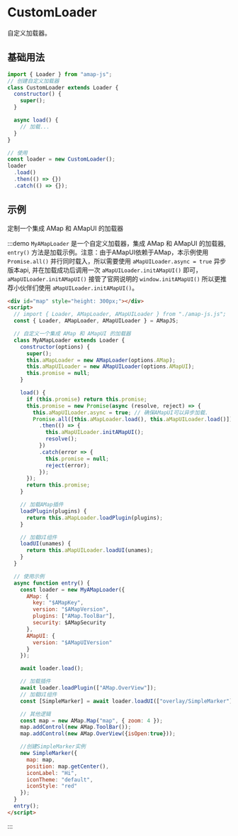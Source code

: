 # CustomLoader

自定义加载器。

## 基础用法

```javascript
import { Loader } from "amap-js";
// 创建自定义加载器
class CustomLoader extends Loader {
  constructor() {
    super();
  }

  async load() {
    // 加载...
  }
}

// 使用
const loader = new CustomLoader();
loader
  .load()
  .then(() => {})
  .catch(() => {});
```

## 示例

定制一个集成 AMap 和 AMapUI 的加载器

:::demo `MyAMapLoader` 是一个自定义加载器，集成 AMap 和 AMapUI 的加载器, `entry()` 方法是加载示例。注意：由于AMapUI依赖于AMap，本示例使用 `Promise.all()` 并行同时载入，所以需要使用 `aMapUILoader.async = true` 异步版本api, 并在加载成功后调用一次 `aMapUILoader.initAMapUI()` 即可，`aMapUILoader.initAMapUI()` 接管了官网说明的 `window.initAMapUI()` 所以更推荐小伙伴们使用 `aMapUILoader.initAMapUI()`。

```html
<div id="map" style="height: 300px;"></div>
<script>
  // import { Loader, AMapLoader, AMapUILoader } from "./amap-js.js";
  const { Loader, AMapLoader, AMapUILoader } = AMapJS;

  // 自定义一个集成 AMap 和 AMapUI 的加载器
  class MyAMapLoader extends Loader {
    constructor(options) {
      super();
      this.aMapLoader = new AMapLoader(options.AMap);
      this.aMapUILoader = new AMapUILoader(options.AMapUI);
      this.promise = null;
    }

    load() {
      if (this.promise) return this.promise;
      this.promise = new Promise(async (resolve, reject) => {
        this.aMapUILoader.async = true; // 确保AMapUI可以异步加载.
        Promise.all([this.aMapLoader.load(), this.aMapUILoader.load()])
          .then(() => {
            this.aMapUILoader.initAMapUI();
            resolve();
          })
          .catch(error => {
            this.promise = null;
            reject(error);
          });
      });
      return this.promise;
    }

    // 加载AMap插件
    loadPlugin(plugins) {
      return this.aMapLoader.loadPlugin(plugins);
    }

    // 加载UI组件
    loadUI(unames) {
      return this.aMapUILoader.loadUI(unames);
    }
  }

  // 使用示例
  async function entry() {
    const loader = new MyAMapLoader({
      AMap: {
        key: "$AMapKey",
        version: "$AMapVersion",
        plugins: ["AMap.ToolBar"],
        security: $AMapSecurity
      },
      AMapUI: {
        version: "$AMapUIVersion"
      }
    });

    await loader.load();

    // 加载插件
    await loader.loadPlugin(["AMap.OverView"]);
    // 加载UI组件
    const [SimpleMarker] = await loader.loadUI(["overlay/SimpleMarker"]);

    // 其他逻辑
    const map = new AMap.Map("map", { zoom: 4 });
    map.addControl(new AMap.ToolBar());
    map.addControl(new AMap.OverView({isOpen:true}));

    //创建SimpleMarker实例
    new SimpleMarker({
      map: map,
      position: map.getCenter(),
      iconLabel: "Hi",
      iconTheme: "default",
      iconStyle: "red"
    });
  }
  entry();
</script>
```

:::

